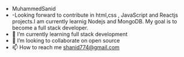 - MuhammedSanid
- -Looking forward to contribute in html,css , JavaScript and Reactjs projects.I am currently learnig Nodejs and MongoDB. My goal is to become a full stack developer.
- 🌱 I’m currently learning full stack development
- 💞️ I’m looking to collaborate on open source
- 📫 How to reach me shanid774@gmail.com

<!---
MuhammedSanid/MuhammedSanid is a ✨ special ✨ repository because its `README.md` (this file) appears on your GitHub profile.
You can click the Preview link to take a look at your changes.
--->

